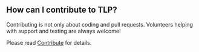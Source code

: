 ## How can I contribute to TLP?

Contributing is not only about coding and pull requests. Volunteers helping
with support and testing are always welcome!

Please read [Contribute](https://linrunner.de/tlp/contribute) for details.
